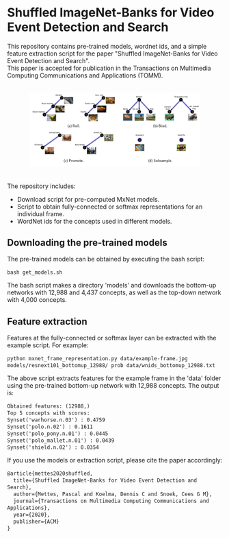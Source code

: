 # Shuffled ImageNet-Banks for Video Event Detection and Search
This repository contains pre-trained models, wordnet ids, and a simple feature extraction script for the paper "Shuffled ImageNet-Banks for Video Event Detection and Search".
<br>
This paper is accepted for publication in the Transactions on Multimedia Computing Communications and Applications (TOMM).
<br><br>
<center>
<img src="data/bottomup-visualization.png" alt="Drawing" style="width: 400px;"/>
</center>
<br><br>
The repository includes:

* Download script for pre-computed MxNet models.
* Script to obtain fully-connected or softmax representations for an individual frame.
* WordNet ids for the concepts used in different models.

## Downloading the pre-trained models

The pre-trained models can be obtained by executing the bash script:
```
bash get_models.sh
```
The bash script makes a directory 'models' and downloads the bottom-up networks with 12,988 and 4,437 concepts, as well as the top-down network with 4,000 concepts.

## Feature extraction

Features at the fully-connected or softmax layer can be extracted with the example script. For example:
```
python mxnet_frame_representation.py data/example-frame.jpg models/resnext101_bottomup_12988/ prob data/wnids_bottomup_12988.txt
```
The above script extracts features for the example frame in the 'data' folder using the pre-trained bottom-up network with 12,988 concepts. The output is:
```
Obtained features: (12988,)
Top 5 concepts with scores:
Synset('warhorse.n.03') : 0.4759
Synset('polo.n.02') : 0.1611
Synset('polo_pony.n.01') : 0.0445
Synset('polo_mallet.n.01') : 0.0439
Synset('shield.n.02') : 0.0354
```

If you use the models or extraction script, please cite the paper accordingly:
```
@article{mettes2020shuffled,
  title={Shuffled ImageNet-Banks for Video Event Detection and Search},
  author={Mettes, Pascal and Koelma, Dennis C and Snoek, Cees G M},
  journal={Transactions on Multimedia Computing Communications and Applications},
  year={2020},
  publisher={ACM}
}
```
